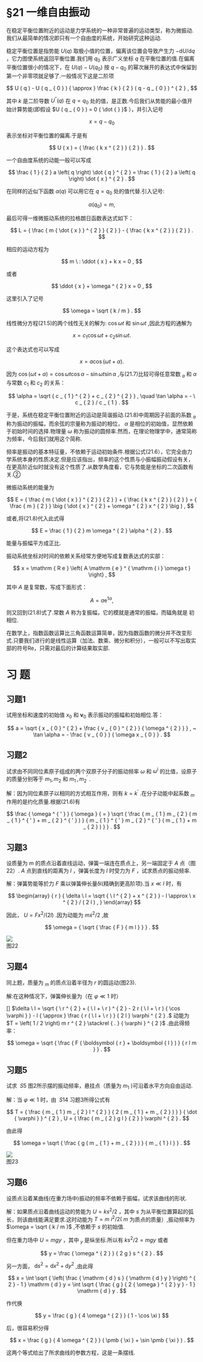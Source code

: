# §21 一维自由振动

在稳定平衡位置附近的运动是力学系统的一种非常普遍的运动类型，称为微振动.我们从最简单的情况即只有一个自由度的系统，开始研究这种运动.

稳定平衡位置是指势能 $U ( q )$ 取极小值的位置，偏离该位置会导致产生力 $- \mathrm{ d } U / \mathrm{ d } q$ ，它力图使系统返回平衡位置.我们用 $q _ { 0 }$ 表示广义坐标 $q$ 在平衡位置的值.在偏离平衡位置很小的情况下，在 $U ( q ) - U ( q _ { 0 } )$ 按 $q - q _ { 0 }$ 的幂次展开的表达式中保留到第一个非零项就足够了.一般情况下这是二阶项

$$
U ( q ) - U ( q _ { 0 } ) { \approx } \frac { k } { 2 } ( q - q _ { 0 } ) ^ { 2 } ,
$$

其中 $k$ 是二阶导数 $U ^ { \prime \prime } ( q )$ 在 $q = q _ { 0 }$ 处的值，是正数.今后我们从势能的最小值开始计算势能(即假设 $U ( q _ { 0 } ) = 0 { \dot { } }$ ），并引入记号

$$
x = q - q _ { 0 }
$$

表示坐标对平衡位置的偏离.于是有

$$
U ( x ) = { \frac { k x ^ { 2 } } { 2 } } .
$$

一个自由度系统的动能一般可以写成

$$
\frac { 1 } { 2 } a \left( q \right) \dot { q } ^ { 2 } = \frac { 1 } { 2 } a \left( q \right) \dot { x } ^ { 2 } .
$$

在同样的近似下函数 $\alpha ( q )$ 可以用它在 $q = q _ { 0 }$ 处的值代替.引入记号:

$$
\alpha ( q _ { 0 } ) = m ,
$$

最后可得一维微振动系统的拉格朗日函数表达式如下：

$$
L = { \frac { m { \dot { x } } ^ { 2 } } { 2 } } - { \frac { k x ^ { 2 } } { 2 } } .
$$

相应的运动方程为

$$
m \ : \ddot { x } + k x = 0 ,
$$

或者

$$
\ddot { x } + \omega ^ { 2 } x = 0 ,
$$

这里引入了记号

$$
\omega = \sqrt { k / m } .
$$

线性微分方程(21.5)的两个线性无关的解为: $\cos \omega t$ 和 $\sin \omega t$ ,因此方程的通解为

$$
x = c _ { 1 } \cos \omega t + c _ { 2 } \sin \omega t .
$$

这个表达式也可以写成

$$
x = a \cos ( \omega t + \alpha ) .
$$

因为 $\cos ( \omega t + \alpha ) = \cos \omega t \cos \alpha - \sin \omega t \sin \alpha$ ,与(21.7)比较可得任意常数 $_ { a }$ 和 $\alpha$ 与常数 $c _ { 1 }$ 和 $c _ { 2 }$ 的关系：

$$
\alpha = \sqrt { c _ { 1 } ^ { 2 } + c _ { 2 } ^ { 2 } } , \quad \tan \alpha = - \ c _ { 2 } / c _ { 1 } .
$$

于是，系统在稳定平衡位置附近的运动是简谐振动.(21.8)中周期因子前面的系数 $_ { a }$ 称为振动的振幅，而余弦的宗量称为振动的相位， $\alpha$ 是相位的初始值，显然依赖于初始时间的选择.物理量 $\omega$ 称为振动的圆频率.然而，在理论物理学中，通常简称为频率，今后我们就用这个简称.

频率是振动的基本特征量，不依赖于运动初始条件.根据公式(21.6），它完全由力学系统本身的性质决定.但是应该指出，频率的这个性质与小振幅振动假设有关，在更高阶近似时就没有这个性质了.从数学角度看，它与势能是坐标的二次函数有关.②

微振动系统的能量为

$$
E = { \frac { m { \dot { x } } ^ { 2 } } { 2 } } + { \frac { k x ^ { 2 } } { 2 } } = { \frac { m } { 2 } } \big ( \dot { x } ^ { 2 } + \omega ^ { 2 } x ^ { 2 } \big ) ,
$$

或者,将(21.8)代入此式得

$$
E = \frac { 1 } { 2 } m \omega ^ { 2 } \alpha ^ { 2 } .
$$

能量与振幅平方成正比.

振动系统坐标对时间的依赖关系经常方便地写成复数表达式的实部：

$$
x = \mathrm { R e } \left{ A \mathrm { e } ^ { \mathrm { i } \omega t } \right} ,
$$

其中 $A$ 是复常数，写成下面形式：

$$
A = a \mathrm { e } ^ { 1 \alpha } ,
$$

则又回到(21.8)式了.常数 $A$ 称为复振幅，它的模就是通常的振幅，而辐角就是 初相位.

在数学上，指数函数运算比三角函数运算简单，因为指数函数的微分并不改变形式.只要我们进行的是线性运算（加法、数乘、微分和积分），一般可以不写出取实部的符号Re，只需对最后的计算结果取实部.

# 习 题

## 习题1

试用坐标和速度的初始值 $x _ { 0 }$ 和 $\boldsymbol { v } _ { 0 }$ 表示振动的振幅和初始相位.答：

$$
a = \sqrt { x _ { 0 } ^ { 2 } + \frac { v _ { 0 } ^ { 2 } } { \omega ^ { 2 } } } , ~ \tan \alpha = - \frac { v _ { 0 } } { \omega x _ { 0 } } .
$$

## 习题2

试求由不同同位素原子组成的两个双原子分子的振动频率 $\omega$ 和 $\omega ^ { \mathrm { i } }$ 的比值，设原子的质量分别等于 $m _ { 1 } , m _ { 2 }$ 和 $m _ { 1 } ^ { ' } , m _ { 2 } ^ { ' }$ .

解：因为同位素原子以相同的方式相互作用，则有 $k = k ^ { \prime }$ .在分子动能中起系数 $_ { m }$ 作用的是约化质量.根据(21.6)有

$$
\frac { \omega ^ { ' } } { \omega } { = } \sqrt { \frac { m _ { 1 } m _ { 2 } ( m _ { 1 } ^ { ' } + m _ { 2 } ^ { ' } ) } { m _ { 1 } ^ { ' } m _ { 2 } ^ { ' } ( m _ { 1 } + m _ { 2 } ) } } .
$$

## 习题3

设质量为 $m$ 的质点沿着直线运动，弹簧一端连在质点上，另一端固定于 $A$ 点（图22）. $A$ 点到直线的距离为 $l$ ，弹簧长度为 $l$ 时受力为 $F$ ，试求质点的振动频率.

解：弹簧势能等於力 $F$ 乘以弹簧伸长量δl(精确到更高阶项).当 $x \ll l$ 时，有

$$
\begin{array} { r } { \delta \ l = \sqrt { \ l ^ { 2 } + x ^ { 2 } } - l \approx \ x ^ { 2 } / ( 2 l ) , } \end{array}
$$

因此， $U = F x ^ { 2 } / ( 2 l )$ .因为动能为 $m { \dot { x } } ^ { 2 } / 2$ ,故

$$
\omega = { \sqrt { \frac { F } { m l } } } .
$$

![](../images/0f401a35ecf539e012a41bd0b3bc996d0bb6d0134c98b220abaf99c2d4af2f9c.jpg)  
图22

## 习题4 

同上题，质量为 $_ m$ 的质点沿着半径为 $r$ 的圆运动(图23).

解:在这种情况下，弹簧伸长量为（在 $\varphi \ll 1$ 时）

[] $\delta \ l = \sqrt { \ r ^ { 2 } + ( \ l + \ r ) ^ { 2 } - 2 r ( \ l + \ r ) { \cos \varphi } } - l { \approx } \frac { r ( \ l + \ r ) } { 2 l } \varphi ^ { 2 } .$ 动能为 $T = \left( 1 / 2 \right) m r ^ { 2 } \stackrel { . } { \varphi } ^ { 2 }$ .由此得频率：

$$
\omega = \sqrt { \frac { F ( \boldsymbol { r } + \boldsymbol { l } ) } { r l m } } .
$$

## 习题5

试求 $\ S 5$ 图2所示摆的振动频率，悬挂点（质量为 $m _ { 1 }$ )可沿着水平方向自由运动.

解：当 $\varphi \ll 1$ 时，由 $\ S 1 4$ 习题3所得公式有

$$
T = { \frac { m _ { 1 } m _ { 2 } l ^ { 2 } } { 2 ( m _ { 1 } + m _ { 2 } ) } } { \dot { \varphi } } ^ { 2 } , U = { \frac { m _ { 2 } g l } { 2 } } \varphi ^ { 2 } .
$$

由此得

$$
\omega = \sqrt { \frac { g ( m _ { 1 } + m _ { 2 } ) } { m _ { 1 } l } } .
$$

![](../images/c190bb3c17a7e00ac1f9a282e75e456bc59b89a86a38a051256b5ee522a4a825.jpg)  
图23

## 习题6 

设质点沿着某曲线(在重力场中)振动的频率不依赖于振幅，试求该曲线的形状.

解：如果质点沿着曲线运动的势能为 $U = k s ^ { 2 } / 2$ ，其中 $s$ 为从平衡位置算起的弧长，则该曲线能满足要求.这时动能为 $T = m \ i ^ { 2 } / 2 ( \ m$ 为质点的质量）,振动频率为 $\omega = \sqrt { k / m }$ ,不依赖于 $s$ 的初始值.

但在重力场中 $U = m g y$ ，其中 $_ y$ 是纵坐标.所以有 $k s ^ { 2 } / 2 = m g y$ 或者

$$
y = \frac { \omega ^ { 2 } } { 2 g } s ^ { 2 } .
$$

另一方面， $\mathrm { d } s ^ { 2 } = \mathrm { d } x ^ { 2 } + \mathrm { d } y ^ { 2 }$ ,由此得

$$
x = \int \sqrt { \left( \frac { \mathrm { d } s } { \mathrm { d } y } \right) ^ { 2 } - 1 } \mathrm { d } y = \int \sqrt { \frac { g } { 2 { \omega } ^ { 2 } y } - 1 } \mathrm { d } y .
$$

作代换

$$
y = \frac { g } { 4 \omega ^ { 2 } } ( 1 - \cos \xi )
$$

后，很容易积分得

$$
x = \frac { g } { 4 \omega ^ { 2 } } ( \pmb { \xi } + \sin \pmb { \xi } ) .
$$

这两个等式给出了所求曲线的参数方程，这是一条摆线.
